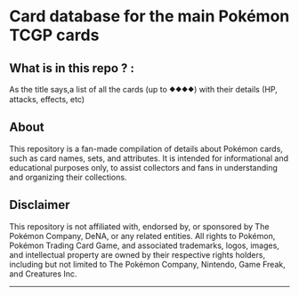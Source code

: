 # Card database for the main Pokémon TCGP cards

## What is in this repo ? :
As the title says,a list of all the cards (up to ⯁⯁⯁⯁) with their details (HP, attacks, effects, etc)

## About
This repository is a fan-made compilation of details about Pokémon cards, such as card names, sets, and attributes. It is intended for informational and educational purposes only, to assist collectors and fans in understanding and organizing their collections.

## Disclaimer
This repository is not affiliated with, endorsed by, or sponsored by The Pokémon Company, DeNA, or any related entities. All rights to Pokémon, Pokémon Trading Card Game, and associated trademarks, logos, images, and intellectual property are owned by their respective rights holders, including but not limited to The Pokémon Company, Nintendo, Game Freak, and Creatures Inc.


---



